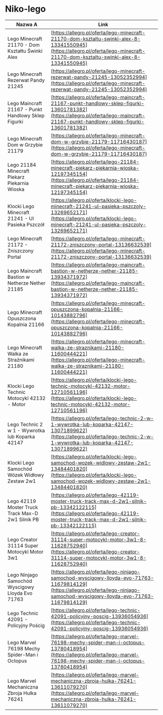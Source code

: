 # Niko-lego

| Nazwa A | Link |
| --- | --- |
| Lego Minecraft 21170 - Dom Kształtu Świnki Alex | [https://allegro.pl/oferta/lego-minecraft-21170-dom-ksztaltu-swinki-alex-8-13341550945](https://allegro.pl/oferta/lego-minecraft-21170-dom-ksztaltu-swinki-alex-8-13341550945) |
| Lego Minecraft Rezerwat Pandy 21245 | [https://allegro.pl/oferta/lego-minecraft-rezerwat-pandy-21245-13052352994](https://allegro.pl/oferta/lego-minecraft-rezerwat-pandy-21245-13052352994) |
| Lego Maincraft 21167 - Punkt Handlowy Sklep Figurki | [https://allegro.pl/oferta/lego-maincraft-21167-punkt-handlowy-sklep-figurki-13601781382](https://allegro.pl/oferta/lego-maincraft-21167-punkt-handlowy-sklep-figurki-13601781382) |
| Lego Minecraft Dom w Grzybie 21179 | [https://allegro.pl/oferta/lego-minecraft-dom-w-grzybie-21179-11716430187](https://allegro.pl/oferta/lego-minecraft-dom-w-grzybie-21179-11716430187) |
| Lego 21184 Minecraft Piekarz Piekarnia Wioska | [https://allegro.pl/oferta/lego-21184-minecraft-piekarz-piekarnia-wioska-12197345154](https://allegro.pl/oferta/lego-21184-minecraft-piekarz-piekarnia-wioska-12197345154) |
| Klocki Lego Minecraft 21241 - Ul Pasieka Pszczół | [https://allegro.pl/oferta/klocki-lego-minecraft-21241-ul-pasieka-pszczoly-13269652171](https://allegro.pl/oferta/klocki-lego-minecraft-21241-ul-pasieka-pszczoly-13269652171) |
| Lego Minecraft 21172 - Zniszczony Portal | [https://allegro.pl/oferta/lego-minecraft-21172-zniszczony-portal-13136632539](https://allegro.pl/oferta/lego-minecraft-21172-zniszczony-portal-13136632539) |
| Lego Maincraft Bastion w Netherze Nether 21185 | [https://allegro.pl/oferta/lego-maincraft-bastion-w-netherze-nether-21185-13934371972](https://allegro.pl/oferta/lego-maincraft-bastion-w-netherze-nether-21185-13934371972) |
| Lego Minecraft Opuszczona Kopalnia 21166 | [https://allegro.pl/oferta/lego-minecraft-opuszczona-kopalnia-21166-10143882796](https://allegro.pl/oferta/lego-minecraft-opuszczona-kopalnia-21166-10143882796) |
| Lego Minecraft Walka ze Strażnikami 21180 | [https://allegro.pl/oferta/lego-minecraft-walka-ze-straznikami-21180-11600444221](https://allegro.pl/oferta/lego-minecraft-walka-ze-straznikami-21180-11600444221) |
| Klocki Lego Technic Motocykl 42132 - Motor | [https://allegro.pl/oferta/klocki-lego-technic-motocykl-42132-motor-12710561196](https://allegro.pl/oferta/klocki-lego-technic-motocykl-42132-motor-12710561196) |
| Lego Technic 2 w 1 - Wywrotka lub Koparka 42147 | [https://allegro.pl/oferta/lego-technic-2-w-1-wywrotka-lub-koparka-42147-13071899622](https://allegro.pl/oferta/lego-technic-2-w-1-wywrotka-lub-koparka-42147-13071899622) |
| Klocki Lego Samochód Wózek Widłowy Zestaw 2w1 | [https://allegro.pl/oferta/klocki-lego-samochod-wozek-widlowy-zestaw-2w1-13484401820](https://allegro.pl/oferta/klocki-lego-samochod-wozek-widlowy-zestaw-2w1-13484401820) |
| Lego 42119 Moster Truck Track Max-D 2w1 Silnik PB | [https://allegro.pl/oferta/lego-42119-moster-truck-track-max-d-2w1-silnik-pb-13342122115](https://allegro.pl/oferta/lego-42119-moster-truck-track-max-d-2w1-silnik-pb-13342122115) |
| Lego Creator 31114 Super Motocykl Motor 3w1 | [https://allegro.pl/oferta/lego-creator-31114-super-motocykl-motor-3w1-8-11628752940](https://allegro.pl/oferta/lego-creator-31114-super-motocykl-motor-3w1-8-11628752940) |
| Lego Ninjago Samochód Wyscigowy Lloyda Evo 71763 | [https://allegro.pl/oferta/lego-ninjago-samochod-wyscigowy-lloyda-evo-71763-11679814129](https://allegro.pl/oferta/lego-ninjago-samochod-wyscigowy-lloyda-evo-71763-11679814129) |
| Lego Technic 42091 - Policyjny Pościg | [https://allegro.pl/oferta/lego-technic-42091-policyjny-poscig-13936054936](https://allegro.pl/oferta/lego-technic-42091-policyjny-poscig-13936054936) |
| Lego Marvel 76198 Mechy Spider-Man i Octopus | [https://allegro.pl/oferta/lego-marvel-76198-mechy-spider-man-i-octopus-13780418954](https://allegro.pl/oferta/lego-marvel-76198-mechy-spider-man-i-octopus-13780418954) |
| Lego Marvel Mechaniczna Zbroja Hulka 76241 | [https://allegro.pl/oferta/lego-marvel-mechaniczna-zbroja-hulka-76241-13611079270](https://allegro.pl/oferta/lego-marvel-mechaniczna-zbroja-hulka-76241-13611079270) |
